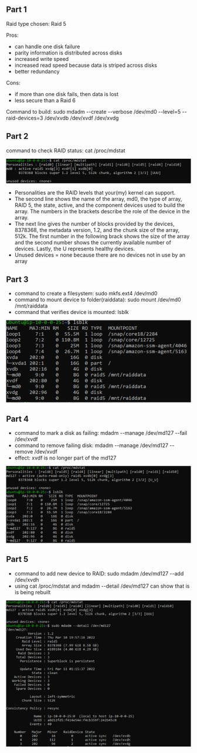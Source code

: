 ## Part 1

Raid type chosen: Raid 5

Pros:
  - can handle one disk failure
  - parity information is distributed across disks
  - increased write speed
  - increased read speed because data is striped across disks
  - better redundancy

Cons:
  - if more than one disk fails, then data is lost
  - less secure than a Raid 6

Command to build: sudo mdadm --create --verbose /dev/md0 --level=5 --raid-devices=3 /dev/xvdb /dev/xvdf /dev/xvdg

## Part 2

command to check RAID status: cat /proc/mdstat

![raid status](images/raidpart2.png)

  - Personalities are the RAID levels that your(my) kernel can support.
  - The second line shows the name of the array, md0, the type of array, RAID 5, the state, active, and the 
    component devices used to build the array. The numbers in the brackets describe the role of the device in 
    the array.
  - The next line gives the number of blocks provided by the devices, 8378368, the metadata version, 1.2, and 
    the chunk size of the array, 512k. The first number in the following brack shows the size of the array and
    the second number shows the currently available number of devices. Lastly, the U represents healthy devices.
  - Unused devices = none because there are no devices not in use by an array

## Part 3

  - command to create a filesystem: sudo mkfs.ext4 /dev/md0
  - command to mount device to folder(raiddata): sudo mount /dev/md0 /mnt/raiddata
  - command that verifies device is mounted: lsblk

![lsblk output](images/mountraid.png)

## Part 4

  - command to mark a disk as failing: mdadm --manage /dev/md127 --fail /dev/xvdf
  - command to remove failing disk: mdadm --manage /dev/md127 --remove /dev/xvdf
  - effect: xvdf is no longer part of the md127

![mdadm remove output](images/removeraid.png)

## Part 5

  - command to add new device to RAID: sudo mdadm /dev/md127 --add /dev/xvdh
  - using cat /proc/mdstat and mdadm --detail /dev/md127 can show that is is being rebuilt

![rebuilt array](images/rebuiltraid.png)
